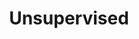---
title: "Unsupervised"

categories: ['']

tags: ['Unsupervised']

arabic: ['غير خاضع للإشراف']

publishers: ['معجم مصطلحات التعلم الآلي والتعلم العميق وعلم البيانات']

types: "word"

slug: ""
---